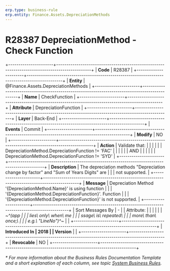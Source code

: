 ```yaml
---
erp.type: business-rule
erp.entity: Finance.Assets.DepreciationMethods
---
```


# R28387 DepreciationMethod - Check Function
+----------------------+-----------------------------------------------------------------------------------------------+
| **Code**             | R28387                                                                                        |
+----------------------+-----------------------------------------------------------------------------------------------+
| **Entity**           | @Finance.Assets.DepreciationMethods                                                           |
+----------------------+-----------------------------------------------------------------------------------------------+
| **Name**             | CheckFunction                                                                                 |
+----------------------+-----------------------------------------------------------------------------------------------+
| **Attribute**        | DepreciationFunction                                                                          |
+----------------------+-----------------------------------------------------------------------------------------------+
| **Layer**            | Back-End                                                                                      |
+----------------------+-----------------------------------------------------------------------------------------------+
| **Events**           | Commit                                                                                        |
+----------------------+-----------------------------------------------------------------------------------------------+
| **Modify**           | NO                                                                                            |
+----------------------+-----------------------------------------------------------------------------------------------+
| **Action**           | Validate that:                                                                                |
|                      |                                                                                               |
|                      | DepreciationMethod.DepreciationFunction != \'FAC\'                                            |
|                      |                                                                                               |
|                      | AND                                                                                           |
|                      |                                                                                               |
|                      | DepreciationMethod.DepreciationFunction != \'SYD\'                                            |
+----------------------+-----------------------------------------------------------------------------------------------+
| **Description**      | The depreciation methods \"Depreciation change by factor\" and \"Sum of Years Digits\" are    |
|                      | not supported.                                                                                |
+----------------------+-----------------------------------------------------------------------------------------------+
| **Message**          | Depreciation Method \'{DepreciationMethod.Name}\' is using function                           |
|                      | \'{DepreciationMethod.DepreciationFunction}\'. Function                                       |
|                      | \'{DepreciationMethod.DepreciationFunction}\' is not supported.                               |
+----------------------+-----------------------------------------------------------------------------------------------+
| Sort Messages By     | \-                                                                                            |
| Attribute:           |                                                                                               |
|                      |                                                                                               |
| *~^(app              |                                                                                               |
| lies\ only\ when\ me |                                                                                               |
| ssage\ is\ repeated\ |                                                                                               |
|  more\ than\ once;\  |                                                                                               |
| e.g.\ \"LineNo\")^~* |                                                                                               |
+----------------------+-----------------------------------------------------------------------------------------------+
| **Introduced In      | 2018                                                                                          |
| Version**            |                                                                                               |
+----------------------+-----------------------------------------------------------------------------------------------+
| **Revocable**        | NO                                                                                            |
+----------------------+-----------------------------------------------------------------------------------------------+

*\* For more information about the Business Rules Documentation Template and a short explanation of each column, see
topic [System Business Rules](../templates/template-description-system-business-rules.md).*
